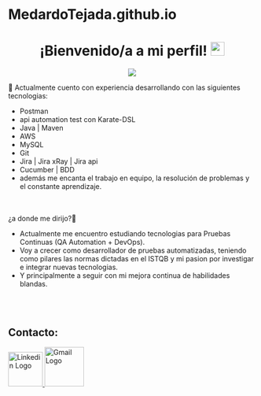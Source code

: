 # MedardoTejada.github.io

<h1 align="center">
  ¡Bienvenido/a a mi perfil!
  <img src="https://media.giphy.com/media/hvRJCLFzcasrR4ia7z/giphy.gif" width="28">
</h1>

<!-- Typing SVG by DenverCoder1 - https://github.com/DenverCoder1/readme-typing-svg -->
<p align="center">
  <a href="https://github.com/DenverCoder1/readme-typing-svg"><img src="https://readme-typing-svg.herokuapp.com?center=true&vCenter=true&lines=Medardo+Tejada++;QA+Automation+Tester;&font=Fira%20Code&center=true&width=440&height=45&size=22""></a>
</p>

📄 Actualmente cuento con experiencia desarrollando con las siguientes tecnologias:
- Postman
- api automation test con Karate-DSL
- Java | Maven
- AWS
- MySQL
- Git
- Jira | Jira xRay | Jira api
- Cucumber | BDD
- además me encanta el trabajo en equipo, la resolución de problemas y el constante aprendizaje.
  <br>
  <br>
  <br>

</p>

¿a donde me dirijo?🚀
  <br/>
- Actualmente me encuentro estudiando tecnologias para Pruebas Continuas (QA Automation + DevOps).
- Voy a crecer como desarrollador de pruebas automatizadas, teniendo como pilares las normas dictadas en el ISTQB y mi pasion por investigar e integrar nuevas tecnologias.
- Y principalmente a seguir con mi mejora continua de habilidades blandas.
<br></br>
</p>

 </br>
</p><h2 align="left">Contacto:</h2><p align="left"> 

<p align="left">
    <a href="https://www.linkedin.com/in/medardo-tejada-9a2284a2/" ><img src="https://cdn.icon-icons.com/icons2/99/PNG/512/linkedin_socialnetwork_17441.png" alt="Linkedin Logo" height="70" >
    <a href="medardotejada@gmail.com" ><img src="https://cdn.icon-icons.com/icons2/2631/PNG/512/gmail_new_logo_icon_159149.png" alt="Gmail Logo" height="80" >
</p>


<div align="left" >
<br></br>

